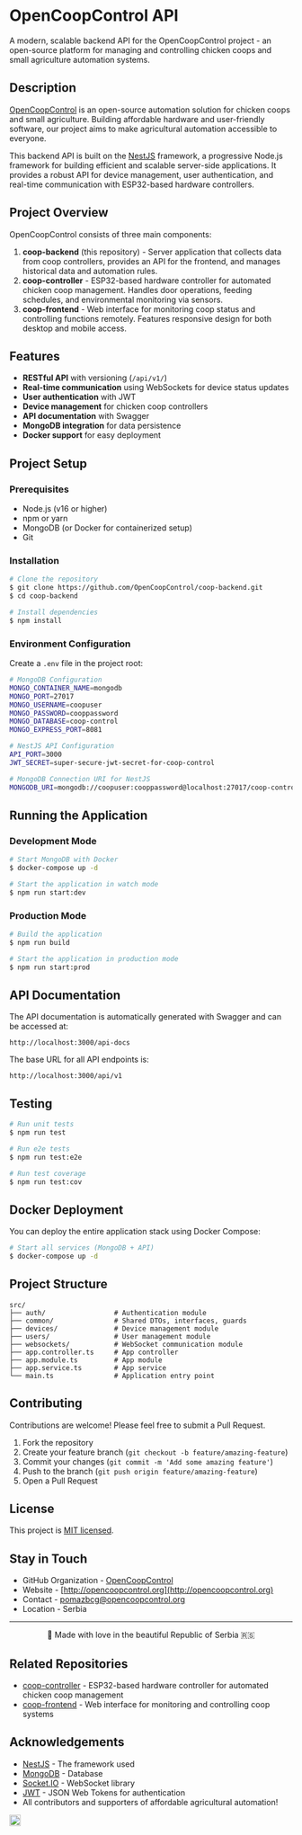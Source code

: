 # OpenCoopControl API

A modern, scalable backend API for the OpenCoopControl project - an open-source platform for managing and controlling chicken coops and small agriculture automation systems.

## Description

[OpenCoopControl](https://github.com/OpenCoopControl) is an open-source automation solution for chicken coops and small agriculture. Building affordable hardware and user-friendly software, our project aims to make agricultural automation accessible to everyone.

This backend API is built on the [NestJS](https://github.com/nestjs/nest) framework, a progressive Node.js framework for building efficient and scalable server-side applications. It provides a robust API for device management, user authentication, and real-time communication with ESP32-based hardware controllers.

## Project Overview

OpenCoopControl consists of three main components:

1. **coop-backend** (this repository) - Server application that collects data from coop controllers, provides an API for the frontend, and manages historical data and automation rules.
2. **coop-controller** - ESP32-based hardware controller for automated chicken coop management. Handles door operations, feeding schedules, and environmental monitoring via sensors.
3. **coop-frontend** - Web interface for monitoring coop status and controlling functions remotely. Features responsive design for both desktop and mobile access.

## Features

- **RESTful API** with versioning (`/api/v1/`)
- **Real-time communication** using WebSockets for device status updates
- **User authentication** with JWT
- **Device management** for chicken coop controllers
- **API documentation** with Swagger
- **MongoDB integration** for data persistence
- **Docker support** for easy deployment

## Project Setup

### Prerequisites

- Node.js (v16 or higher)
- npm or yarn
- MongoDB (or Docker for containerized setup)
- Git

### Installation

```bash
# Clone the repository
$ git clone https://github.com/OpenCoopControl/coop-backend.git
$ cd coop-backend

# Install dependencies
$ npm install
```

### Environment Configuration

Create a `.env` file in the project root:

```bash
# MongoDB Configuration
MONGO_CONTAINER_NAME=mongodb
MONGO_PORT=27017
MONGO_USERNAME=coopuser
MONGO_PASSWORD=cooppassword
MONGO_DATABASE=coop-control
MONGO_EXPRESS_PORT=8081

# NestJS API Configuration
API_PORT=3000
JWT_SECRET=super-secure-jwt-secret-for-coop-control

# MongoDB Connection URI for NestJS
MONGODB_URI=mongodb://coopuser:cooppassword@localhost:27017/coop-control?authSource=admin
```

## Running the Application

### Development Mode

```bash
# Start MongoDB with Docker
$ docker-compose up -d

# Start the application in watch mode
$ npm run start:dev
```

### Production Mode

```bash
# Build the application
$ npm run build

# Start the application in production mode
$ npm run start:prod
```

## API Documentation

The API documentation is automatically generated with Swagger and can be accessed at:

```
http://localhost:3000/api-docs
```

The base URL for all API endpoints is:

```
http://localhost:3000/api/v1
```

## Testing

```bash
# Run unit tests
$ npm run test

# Run e2e tests
$ npm run test:e2e

# Run test coverage
$ npm run test:cov
```

## Docker Deployment

You can deploy the entire application stack using Docker Compose:

```bash
# Start all services (MongoDB + API)
$ docker-compose up -d
```

## Project Structure

```
src/
├── auth/                 # Authentication module
├── common/               # Shared DTOs, interfaces, guards
├── devices/              # Device management module
├── users/                # User management module
├── websockets/           # WebSocket communication module
├── app.controller.ts     # App controller
├── app.module.ts         # App module
├── app.service.ts        # App service
└── main.ts               # Application entry point
```

## Contributing

Contributions are welcome! Please feel free to submit a Pull Request.

1. Fork the repository
2. Create your feature branch (`git checkout -b feature/amazing-feature`)
3. Commit your changes (`git commit -m 'Add some amazing feature'`)
4. Push to the branch (`git push origin feature/amazing-feature`)
5. Open a Pull Request

## License

This project is [MIT licensed](LICENSE).

## Stay in Touch

- GitHub Organization - [OpenCoopControl](https://github.com/OpenCoopControl)
- Website - [http://opencoopcontrol.org](http://opencoopcontrol.org)
- Contact - [pomazbcg@opencoopcontrol.org](mailto:pomazbcg@opencoopcontrol.org)
- Location - Serbia

---

<p align="center">🐔 Made with love in the beautiful Republic of Serbia 🇷🇸</p>

## Related Repositories

- [coop-controller](https://github.com/OpenCoopControl/coop-controller) - ESP32-based hardware controller for automated chicken coop management
- [coop-frontend](https://github.com/OpenCoopControl/coop-frontend) - Web interface for monitoring and controlling coop systems

## Acknowledgements

- [NestJS](https://nestjs.com/) - The framework used
- [MongoDB](https://www.mongodb.com/) - Database
- [Socket.IO](https://socket.io/) - WebSocket library
- [JWT](https://jwt.io/) - JSON Web Tokens for authentication
- All contributors and supporters of affordable agricultural automation!

<p align="left">
  <img src="https://nestjs.com/img/logo-small.svg" width="20" alt="Nest Logo" />
</p>
